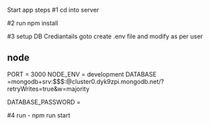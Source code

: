 Start app steps
#1 cd into server

#2 run npm install

#3 setup DB Crediantails
goto create .env file
and modify as per user

## node

PORT = 3000
NODE_ENV = development
DATABASE =mongodb+srv:$$$:<password>@cluster0.dyk9zpi.mongodb.net/?retryWrites=true&w=majority

DATABASE_PASSWORD = $$$$

#4 run - npm run start

